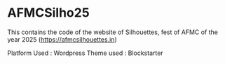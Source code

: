 # AFMCSilho25
This contains the code of the website of Silhouettes, fest of AFMC of the year 2025 (https://afmcsilhouettes.in)

Platform Used : Wordpress
Theme used : Blockstarter